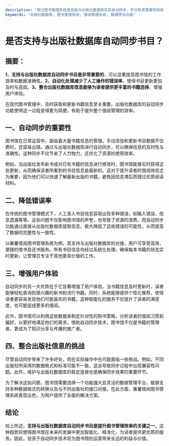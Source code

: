 ```yaml
---
description: "探讨图书管理系统是否能与出版社数据库实现自动同步，并分析其重要性和影响。"
keywords: "出版社数据库, 图书管理系统, 借阅管理系统, 数据导出功能"
---
```

# 是否支持与出版社数据库自动同步书目？

## 摘要：

**1、支持与出版社数据库自动同步书目是非常重要的**，可以显著提高图书馆的工作效率和数据准确性。**2、自动化处理减少了人工操作的错误率**，使得书目更新更加及时与高效。**3、整合出版社数据库信息能够为读者提供更丰富的书籍选择**，增强用户体验。

在现代图书管理中，及时获取和更新书籍信息至关重要。出版社数据库的自动同步功能使得这一过程变得更为简便，有助于提升整个借阅管理的效率。

## 一、自动同步的重要性

图书馆在日常运营中，面临着大量书籍信息的管理。手动添加和更新书目数据不仅费时，还容易出错。通过与出版社数据库进行自动同步，可以确保信息的及时性与准确性。这种同步不仅节省了人力物力，还优化了资源的使用效率。

例如，当出版社发布新书或对已有书籍的信息进行修改时，图书馆能够实时获得这些更新，从而确保读者所看到的书目信息是最新的。这对于提升读者的借阅体验尤为重要，因为他们可以快速了解最新出版的书籍，避免因信息滞后而错过优质阅读材料。

## 二、降低错误率

在传统的图书管理模式下，人工录入书目信息容易出现多种错误，如输入错误、信息遗漏等等。这些问题不仅影响图书馆的声誉，也导致了资源的浪费。而自动同步功能通过直接从出版社数据库提取信息，极大降低了这些错误的可能性，从而提高了数据的完整性与一致性。

以番薯借阅图书管理系统为例，其支持与出版社数据库的对接，用户可享受高效、便捷的借书及还书服务。所有书目信息均经过系统化处理，确保每本书籍的状态实时更新，让管理员专注于其他更具价值的工作。

## 三、增强用户体验

自动同步的另一大优势在于它显著增强了用户体验。当书籍信息及时更新时，读者能够轻松查询到感兴趣的新书和流行书籍。同时，系统能够提供个性化推荐，使得读者更容易发现他们可能喜欢的书籍。这种智能化的服务不仅提升了读者的满意度，也可能促成更多的借阅。

此外，图书馆可以利用这些数据来制定针对性的购书策略，分析读者的借阅习惯和偏好，以更好地满足他们的需求。借助自动同步技术，图书馆不仅是书籍的管理者，更成为了知识分享与传播的推广者。

## 四、整合出版社信息的挑战

尽管自动同步带来了许多好处，但在实际操作中也可能面临一些挑战。例如，不同出版社所采用的数据格式和标准可能不一致，这会导致同步过程中出现兼容性问题。此外，维护与出版社数据库的稳定连接也是确保同步效果的重要环节。

为了解决这些问题，图书馆需要选择一个功能强大且灵活的数据管理平台，能够支持多种数据格式的转换以及与不同出版社的接口对接。在此方面，番薯借阅图书管理系统表现出色，为用户提供了全面的解决方案。

## 结论

综上所述，**支持与出版社数据库自动同步书目是提升图书管理效率的关键之一**。这种趋势将使得图书馆在未来的发展中更加智能化、精准化，为读者提供更优质的服务。因此，投资于自动同步技术将为图书馆的运营带来长远的利益与价值。
